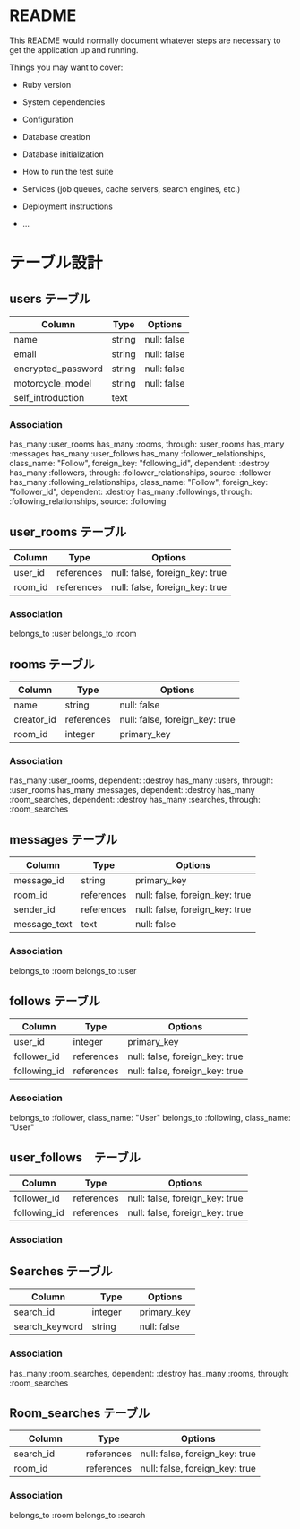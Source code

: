 # README

This README would normally document whatever steps are necessary to get the
application up and running.

Things you may want to cover:

* Ruby version

* System dependencies

* Configuration

* Database creation

* Database initialization

* How to run the test suite

* Services (job queues, cache servers, search engines, etc.)

* Deployment instructions

* ...

<!-- ## comments 
| Column       | Type       | Options                        |
| ------------ | ---------- | ------------------------------ |
| comment_id   | integer    | primary_key                    |
| post_id      | references | null: false, foreign_key: true |
| commenter_id | references | null: false, foreign_key: true |
| comment_text | text       | null: false                    |
| comment_time | datetime   | null: false                    | -->


# テーブル設計

## users テーブル

| Column             | Type    | Options     |
| ------------------ | ------  | ----------- |
| name               | string  | null: false |
| email              | string  | null: false |
| encrypted_password | string  | null: false |
| motorcycle_model   | string  | null: false |
| self_introduction  | text    |             |
### Association
has_many :user_rooms
has_many :rooms, through: :user_rooms
has_many :messages
has_many :user_follows
has_many :follower_relationships, class_name: "Follow", foreign_key: "following_id", dependent: :destroy
has_many :followers, through: :follower_relationships, source: :follower
has_many :following_relationships, class_name: "Follow", foreign_key: "follower_id", dependent: :destroy
has_many :followings, through: :following_relationships, source: :following
<!-- 中間テーブル -->
## user_rooms テーブル
| Column          | Type       | Options                        |
| --------------- | -----------| ------------------------------ |
|user_id          |	references |	null: false, foreign_key: true|
|room_id	        | references | 	null: false, foreign_key: true|
### Association
  belongs_to :user
  belongs_to :room

## rooms テーブル

| Column          | Type       | Options                        |
| --------------- | -----------| ------------------------------ |
| name            | string     | null: false                    |
| creator_id      | references | null: false, foreign_key: true |
| room_id         | integer    | primary_key                    |
### Association
has_many :user_rooms, dependent: :destroy
has_many :users, through: :user_rooms
has_many :messages, dependent: :destroy
has_many :room_searches, dependent: :destroy
has_many :searches, through: :room_searches

##  messages テーブル
| Column       | Type       | Options                        |
| ------------ | ---------- | ------------------------------ |
| message_id   | string     | primary_key                    |
| room_id      | references | null: false, foreign_key: true |
| sender_id    | references | null: false, foreign_key: true |
| message_text | text       | null: false
### Association
belongs_to :room
belongs_to :user

## follows テーブル
| Column      | Type       | Options                        |
| ----------- | ---------- | ------------------------------ |
|user_id      | integer    | primary_key                    |
|follower_id  | references | null: false, foreign_key: true |
|following_id | references | null: false, foreign_key: true |
### Association
belongs_to :follower, class_name: "User"
belongs_to :following, class_name: "User"
<!-- 中間テーブル -->

## user_follows　テーブル
| Column      | Type       | Options                        |
| ----------- | ---------- | ------------------------------ |
|follower_id  | references | null: false, foreign_key: true |
|following_id | references | null: false, foreign_key: true |
### Association


## Searches テーブル
| Column         | Type   　| Options     |
| -------------- | -------- | ----------- |
| search_id      | integer　| primary_key |
| search_keyword | string　 | null: false |
### Association
has_many :room_searches, dependent: :destroy
has_many :rooms, through: :room_searches
<!-- 中間テーブル -->
## Room_searches テーブル

| Column         | Type     　| Options                        |
| -------------- | --------   | ------------------------------ |
| search_id      | references | null: false, foreign_key: true |
|   room_id 　　　| references | null: false, foreign_key: true |

### Association
belongs_to :room
belongs_to :search